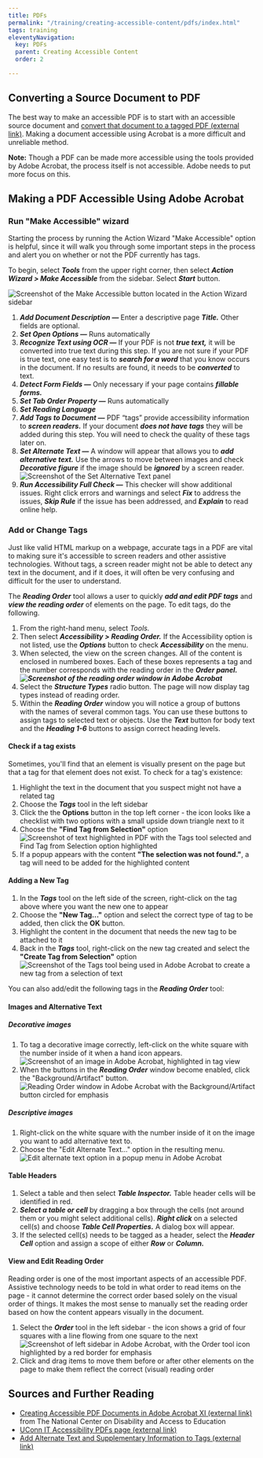 ```yaml
---
title: PDFs
permalink: "/training/creating-accessible-content/pdfs/index.html"
tags: training
eleventyNavigation:
  key: PDFs
  parent: Creating Accessible Content
  order: 2

---
```

## Converting a Source Document to PDF

The best way to make an accessible PDF is to start with an accessible source document and [convert that document to a tagged PDF (external link)](https://webaim.org/techniques/acrobat/converting#word). Making a document accessible using Acrobat is a more difficult and unreliable method.

**Note:** Though a PDF can be made more accessible using the tools provided by Adobe Acrobat, the process itself is not accessible. Adobe needs to put more focus on this.

## Making a PDF Accessible Using Adobe Acrobat

### Run "Make Accessible" wizard

Starting the process by running the Action Wizard "Make Accessible" option is helpful, since it will walk you through some important steps in the process and alert you on whether or not the PDF currently has tags.

To begin, select **_Tools_** from the upper right corner, then select **_Action Wizard > Make Accessible_** from the sidebar. Select **_Start_** button.

![Screenshot of the Make Accessible button located in the Action Wizard sidebar](/static/img/pdf-make-accessible.png)

1. **_Add Document Description —_** Enter a descriptive page **_Title._** Other fields are optional.
2. **_Set Open Options —_** Runs automatically
3. **_Recognize Text using OCR —_** If your PDF is not **_true text,_** it will be converted into true text during this step. If you are not sure if your PDF is true text, one easy test is to **_search for a word_** that you know occurs in the document. If no results are found, it needs to be **_converted_** to text.
4. **_Detect Form Fields —_** Only necessary if your page contains **_fillable forms._**
5. **_Set Tab Order Property —_** Runs automatically
6. **_Set Reading Language_**
7. **_Add Tags to Document —_** PDF “tags” provide accessibility information to **_screen readers._** If your document **_does not have tags_** they will be added during this step. You will need to check the quality of these tags later on.
8. **_Set Alternate Text —_** A window will appear that allows you to **_add alternative text._** Use the arrows to move between images and check **_Decorative figure_** if the image should be **_ignored_** by a screen reader.  
   ![Screenshot of the Set Alternative Text panel](/static/img/pdf-insert-alt-text.png)
9. **_Run Accessibility Full Check —_** This checker will show additional issues. Right click errors and warnings and select **_Fix_** to address the issues, **_Skip Rule_** if the issue has been addressed, and **_Explain_** to read online help.

### Add or Change Tags

Just like valid HTML markup on a webpage, accurate tags in a PDF are vital to making sure it's accessible to screen readers and other assistive technologies. Without tags, a screen reader might not be able to detect any text in the document, and if it does, it will often be very confusing and difficult for the user to understand.

The **_Reading Order_** tool allows a user to quickly **_add and edit PDF tags_** and **_view the reading order_** of elements on the page. To edit tags, do the following.

1. From the right-hand menu, select _Tools._
2. Then select **_Accessibility > Reading Order._** If the Accessibility option is not listed, use the **_Options_** button to check **_Accessibility_** on the menu.
3. When selected, the view on the screen changes. All of the content is enclosed in numbered boxes. Each of these boxes represents a tag and the number corresponds with the reading order in the **_Order panel.  
   ![Screenshot of the reading order window in Adobe Acrobat](/static/img/pdf-reading-order-window.png)_**
4. Select the **_Structure Types_** radio button. The page will now display tag types instead of reading order.
5. Within the **_Reading Order_** window you will notice a group of buttons with the names of several common tags. You can use these buttons to assign tags to selected text or objects. Use the **_Text_** button for body text and the **_Heading 1-6_** buttons to assign correct heading levels.

#### Check if a tag exists

Sometimes, you'll find that an element is visually present on the page but that a tag for that element does not exist. To check for a tag's existence:

1. Highlight the text in the document that you suspect might not have a related tag
2. Choose the **_Tags_** tool in the left sidebar
3. Click the the **Options** button in the top left corner - the icon looks like a checklist with two options with a small upside down triangle next to it
4. Choose the **"Find Tag from Selection"** option  
   ![Screenshot of text highlighted in PDF with the Tags tool selected and Find Tag from Selection option highlighted](/static/img/pdf-find-tag.png)
5. If a popup appears with the content **"The selection was not found."**, a tag will need to be added for the highlighted content

#### Adding a New Tag

1. In the **_Tags_** tool on the left side of the screen, right-click on the tag above where you want the new one to appear
2. Choose the **"New Tag..."** option and select the correct type of tag to be added, then click the **OK** button.
3. Highlight the content in the document that needs the new tag to be attached to it
4. Back in the **_Tags_** tool, right-click on the new tag created and select the **"Create Tag from Selection"** option  
   ![Screenshot of the Tags tool being used in Adobe Acrobat to create a new tag from a selection of text](/static/img/pdf-create-tag.png)

You can also add/edit the following tags in the **_Reading Order_** tool:

#### Images and Alternative Text

##### Decorative images

1. To tag a decorative image correctly, left-click on the white square with the number inside of it when a hand icon appears.  
   ![Screenshot of an image in Adobe Acrobat, highlighted in tag view](/static/img/pdf-figure-tag.png)
2. When the buttons in the **_Reading Order_** window become enabled, click the "Background/Artifact" button.  
   ![Reading Order window in Adobe Acrobat with the Background/Artifact button circled for emphasis](/static/img/pdf-reading-order-background-tag.png)

##### Descriptive images

1. Right-click on the white square with the number inside of it on the image you want to add alternative text to.
2. Choose the "Edit Alternate Text..." option in the resulting menu.  
   ![Edit alternate text option in a popup menu in Adobe Acrobat](/static/img/pdf-edit-alternate-text.png)

#### Table Headers

1. Select a table and then select **_Table Inspector._** Table header cells will be identified in red.
2. **_Select a table or cell_** by dragging a box through the cells (not around them or you might select additional cells). **_Right click_** on a selected cell(s) and choose **_Table Cell Properties._** A dialog box will appear.
3. If the selected cell(s) needs to be tagged as a header, select the **_Header Cell_** option and assign a scope of either **_Row_** or **_Column._**

#### View and Edit Reading Order

Reading order is one of the most important aspects of an accessible PDF. Assistive technology needs to be told in what order to read items on the page - it cannot determine the correct order based solely on the visual order of things. It makes the most sense to manually set the reading order based on how the content appears visually in the document.

1. Select the **_Order_** tool in the left sidebar - the icon shows a grid of four squares with a line flowing from one square to the next  
   ![Screenshot of left sidebar in Adobe Acrobat, with the Order tool icon highlighted by a red border for emphasis](/static/img/pdf-order-tool.png)
2. Click and drag items to move them before or after other elements on the page to make them reflect the correct (visual) reading order

## Sources and Further Reading

* [Creating Accessible PDF Documents in Adobe Acrobat XI (external link)](http://ncdae.org/resources/cheatsheets/acrobat-xi.php) from The National Center on Disability and Access to Education
* [UConn IT Accessibility PDFs page (external link)](https://accessibility.its.uconn.edu/pdfs/)
* [Add Alternate Text and Supplementary Information to Tags (external link)](https://www.adobe.com/accessibility/products/acrobat/pdf-repair-add-alternative-text.html)